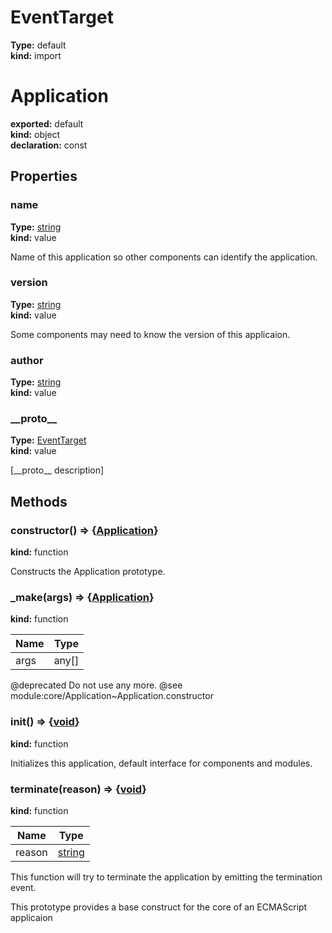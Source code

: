 # EventTarget        
  
**Type:** default        
**kind:** import        
  
  
# Application      
  
**exported:** default      
**kind:** object      
**declaration:** const      
## Properties      
  
### name        
  
**Type:** [string](https://developer.mozilla.org/en-US/docs/Web/JavaScript/Reference/Global_Objects/String)        
**kind:** value        
  
Name of this application so other components can identify the application.        
  
### version        
  
**Type:** [string](https://developer.mozilla.org/en-US/docs/Web/JavaScript/Reference/Global_Objects/String)        
**kind:** value        
  
Some components may need to know the version of this applicaion.        
  
### author        
  
**Type:** [string](https://developer.mozilla.org/en-US/docs/Web/JavaScript/Reference/Global_Objects/String)        
**kind:** value        
  
  
  
### \_\_proto\_\_        
  
**Type:** [EventTarget](./Module:-EventTarget#eventtarget)        
**kind:** value        
  
[\_\_proto\_\_ description]        
  
## Methods      
  
### constructor() => {[Application](./Module:-Application#application)}        
  
**kind:** function        
  
Constructs the Application prototype.        
  
  
### _make(args) => {[Application](./Module:-Application#application)}        
  
**kind:** function        
  
| Name | Type |          
|------|------|          
| args | any[] |        
  
@deprecated Do not use any more. @see module:core/Application~Application.constructor        
  
  
### init() => {[void](https://developer.mozilla.org/en-US/docs/Web/JavaScript/Reference/Global_Objects/undefined)}        
  
**kind:** function        
  
Initializes this application, default interface for components and modules.        
  
  
### terminate(reason) => {[void](https://developer.mozilla.org/en-US/docs/Web/JavaScript/Reference/Global_Objects/undefined)}        
  
**kind:** function        
  
| Name | Type |          
|------|------|          
| reason | [string](https://developer.mozilla.org/en-US/docs/Web/JavaScript/Reference/Global_Objects/String) |        
  
This function will try to terminate the application by emitting the termination event.        
  
  
This prototype provides a base construct for the core of an ECMAScript applicaion      
